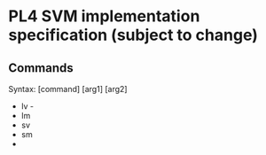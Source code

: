 # PL4 SVM implementation specification (subject to change)

## Commands

Syntax: [command] [arg1] [arg2] 
- lv - 
- lm
- sv
- sm
- 